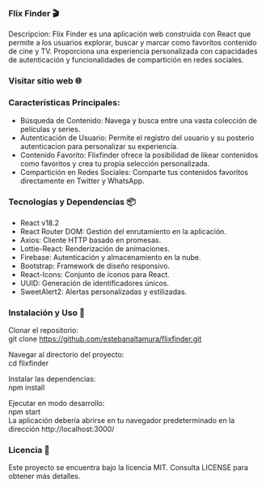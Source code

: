 ### Flix Finder 🎬 

Descripcion:
Flix Finder es una aplicación web construida con React que permite a los usuarios explorar, buscar y marcar como favoritos contenido de cine y TV. Proporciona una experiencia personalizada con capacidades de autenticación y funcionalidades de compartición en redes sociales.

### Visitar sitio web 🌐 


### Características Principales:
* Búsqueda de Contenido: Navega y busca entre una vasta colección de películas y series.
* Autenticación de Usuario: Permite el registro del usuario y su posterio autenticacion para personalizar su experiencia.
* Contenido Favorito: Flixfinder ofrece la posibilidad de likear contenidos como favoritos y crea tu propia selección personalizada.
* Compartición en Redes Sociales: Comparte tus contenidos favoritos directamente en Twitter y WhatsApp.


### Tecnologías y Dependencias 📦
* React v18.2
* React Router DOM: Gestión del enrutamiento en la aplicación.
* Axios: Cliente HTTP basado en promesas.
* Lottie-React: Renderización de animaciones.
* Firebase: Autenticación y almacenamiento en la nube.
* Bootstrap: Framework de diseño responsivo.
* React-Icons: Conjunto de íconos para React.
* UUID: Generación de identificadores únicos.
* SweetAlert2: Alertas personalizadas y estilizadas.


### Instalación y Uso 🚀
Clonar el repositorio:  
git clone https://github.com/estebanaltamura/flixfinder.git

Navegar al directorio del proyecto:  
cd flixfinder

Instalar las dependencias:  
npm install

Ejecutar en modo desarrollo:  
npm start  
La aplicación debería abrirse en tu navegador predeterminado en la dirección http://localhost:3000/


### Licencia 📜 
Este proyecto se encuentra bajo la licencia MIT. Consulta LICENSE para obtener más detalles.
